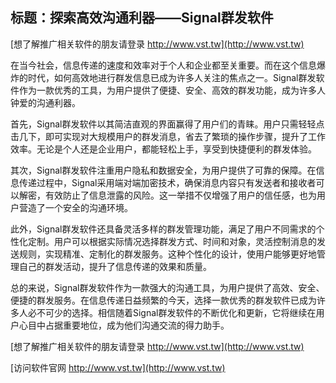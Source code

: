 ## **标题：探索高效沟通利器——Signal群发软件**

[想了解推广相关软件的朋友请登录 http://www.vst.tw](http://www.vst.tw)

在当今社会，信息传递的速度和效率对于个人和企业都至关重要。而在这个信息爆炸的时代，如何高效地进行群发信息已成为许多人关注的焦点之一。Signal群发软件作为一款优秀的工具，为用户提供了便捷、安全、高效的群发功能，成为许多人钟爱的沟通利器。

首先，Signal群发软件以其简洁直观的界面赢得了用户们的青睐。用户只需轻轻点击几下，即可实现对大规模用户的群发消息，省去了繁琐的操作步骤，提升了工作效率。无论是个人还是企业用户，都能轻松上手，享受到快捷便利的群发体验。

其次，Signal群发软件注重用户隐私和数据安全，为用户提供了可靠的保障。在信息传递过程中，Signal采用端对端加密技术，确保消息内容只有发送者和接收者可以解密，有效防止了信息泄露的风险。这一举措不仅增强了用户的信任感，也为用户营造了一个安全的沟通环境。

此外，Signal群发软件还具备灵活多样的群发管理功能，满足了用户不同需求的个性化定制。用户可以根据实际情况选择群发方式、时间和对象，灵活控制消息的发送规则，实现精准、定制化的群发服务。这种个性化的设计，使用户能够更好地管理自己的群发活动，提升了信息传递的效果和质量。

总的来说，Signal群发软件作为一款强大的沟通工具，为用户提供了高效、安全、便捷的群发服务。在信息传递日益频繁的今天，选择一款优秀的群发软件已成为许多人必不可少的选择。相信随着Signal群发软件的不断优化和更新，它将继续在用户心目中占据重要地位，成为他们沟通交流的得力助手。

[想了解推广相关软件的朋友请登录 http://www.vst.tw](http://www.vst.tw)


[访问软件官网 http://www.vst.tw](http://www.vst.tw)
